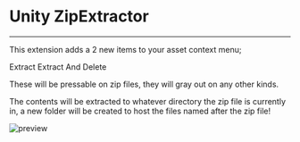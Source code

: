 # Unity ZipExtractor

---

This extension adds a 2 new items to your asset context menu;

Extract
Extract And Delete

These will be pressable on zip files, they will gray out on any other kinds.

The contents will be extracted to whatever directory the zip file is currently in, a new folder will be created to host the files named after the zip file!

![preview](https://imgur.com/a/aQe1LiO)
